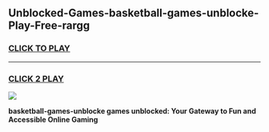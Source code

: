 
## Unblocked-Games-basketball-games-unblocke-Play-Free-rargg
<h3>
<a href="https://premium76.site?title=basketball-games-unblocke&ref=21A">CLICK TO PLAY</a></h3>
<hr>

<h3>
<a href="https://premium76.site?title=basketball-games-unblocke&ref=21A">CLICK 2 PLAY</a>
  
</h3>

<a href="https://premium76.site?title=basketball-games-unblocke&ref=21A"><img src="https://clearcache.store/games.png"></a>


**basketball-games-unblocke games unblocked: Your Gateway to Fun and Accessible Online Gaming**
